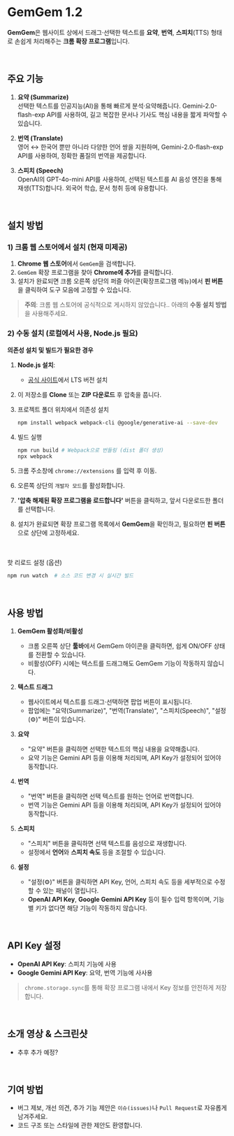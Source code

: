 # GemGem 1.2

**GemGem**은 웹사이트 상에서 드래그·선택한 텍스트를 **요약**, **번역**, **스피치**(TTS) 형태로 손쉽게 처리해주는 **크롬 확장 프로그램**입니다.

<br/>

## 주요 기능

1. **요약 (Summarize)**  
   선택한 텍스트를 인공지능(AI)을 통해 빠르게 분석·요약해줍니다. Gemini-2.0-flash-exp API를 사용하여, 길고 복잡한 문서나 기사도 핵심 내용을 짧게 파악할 수 있습니다.

2. **번역 (Translate)**  
   영어 ↔ 한국어 뿐만 아니라 다양한 언어 쌍을 지원하며, Gemini-2.0-flash-exp API를 사용하여, 정확한 품질의 번역을 제공합니다.

3. **스피치 (Speech)**  
   OpenAI의 GPT-4o-mini API를 사용하여, 선택된 텍스트를 AI 음성 엔진을 통해 재생(TTS)합니다. 외국어 학습, 문서 청취 등에 유용합니다.

<br/>

## 설치 방법

### 1) 크롬 웹 스토어에서 설치 (현재 미제공)

1. **Chrome 웹 스토어**에서 `GemGem`을 검색합니다.
2. `GemGem` 확장 프로그램을 찾아 **Chrome에 추가**를 클릭합니다.
3. 설치가 완료되면 크롬 오른쪽 상단의 퍼즐 아이콘(확장프로그램 메뉴)에서 **핀 버튼**을 클릭하여 도구 모음에 고정할 수 있습니다.

> **주의**: 크롬 웹 스토어에 공식적으로 게시하지 않았습니다.. 아래의 **수동 설치 방법**을 사용해주세요.

### 2) 수동 설치 (로컬에서 사용, Node.js 필요)

**의존성 설치 및 빌드가 필요한 경우**

1. **Node.js 설치**:

    - [공식 사이트](https://nodejs.org/)에서 LTS 버전 설치

2. 이 저장소를 **Clone** 또는 **ZIP 다운로드** 후 압축을 풉니다.

3. 프로젝트 폴더 위치에서 의존성 설치

    ```bash
    npm install webpack webpack-cli @google/generative-ai --save-dev
    ```

4. 빌드 실행

    ```bash
    npm run build # Webpack으로 번들링 (dist 폴더 생성)
    npx webpack
    ```

5. 크롬 주소창에 `chrome://extensions` 를 입력 후 이동.
6. 오른쪽 상단의 `개발자 모드`를 활성화합니다.
7. **'압축 해제된 확장 프로그램을 로드합니다'** 버튼을 클릭하고, 앞서 다운로드한 폴더를 선택합니다.
8. 설치가 완료되면 확장 프로그램 목록에서 **GemGem**을 확인하고, 필요하면 **핀 버튼**으로 상단에 고정하세요.

<br/><br/>
핫 리로드 설정 (옵션)

```bash
npm run watch  # 소스 코드 변경 시 실시간 빌드
```

<br/>

## 사용 방법

1. **GemGem 활성화/비활성**

    - 크롬 오른쪽 상단 **툴바**에서 GemGem 아이콘을 클릭하면, 쉽게 ON/OFF 상태를 전환할 수 있습니다.
    - 비활성(OFF) 시에는 텍스트를 드래그해도 GemGem 기능이 작동하지 않습니다.

2. **텍스트 드래그**

    - 웹사이트에서 텍스트를 드래그·선택하면 팝업 버튼이 표시됩니다.
    - 팝업에는 "요약(Summarize)", "번역(Translate)", "스피치(Speech)", "설정(⚙️)" 버튼이 있습니다.

3. **요약**

    - "요약" 버튼을 클릭하면 선택한 텍스트의 핵심 내용을 요약해줍니다.
    - 요약 기능은 Gemini API 등을 이용해 처리되며, API Key가 설정되어 있어야 동작합니다.

4. **번역**

    - "번역" 버튼을 클릭하면 선택 텍스트를 원하는 언어로 번역합니다.
    - 번역 기능은 Gemini API 등을 이용해 처리되며, API Key가 설정되어 있어야 동작합니다.

5. **스피치**

    - "스피치" 버튼을 클릭하면 선택 텍스트를 음성으로 재생합니다.
    - 설정에서 **언어**와 **스피치 속도** 등을 조절할 수 있습니다.

6. **설정**
    - "설정(⚙️)" 버튼을 클릭하면 API Key, 언어, 스피치 속도 등을 세부적으로 수정할 수 있는 패널이 열립니다.
    - **OpenAI API Key**, **Google Gemini API Key** 등이 필수 입력 항목이며, 기능별 키가 없다면 해당 기능이 작동하지 않습니다.

<br/>

## API Key 설정

-   **OpenAI API Key**: 스피치 기능에 사용
-   **Google Gemini API Key**: 요약, 번역 기능에 사사용

> `chrome.storage.sync`를 통해 확장 프로그램 내에서 Key 정보를 안전하게 저장합니다.

<br/>

## 소개 영상 & 스크린샷

-   추후 추가 예정?

<br />

## 기여 방법

-   버그 제보, 개선 의견, 추가 기능 제안은 `이슈(issues)`나 `Pull Request`로 자유롭게 남겨주세요.
-   코드 구조 또는 스타일에 관한 제안도 환영합니다.

<br />

